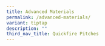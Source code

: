 ```yaml
---
title: Advanced Materials
permalink: /advanced-materials/
variant: tiptap
description: ""
third_nav_title: Quickfire Pitches
---
```

